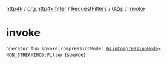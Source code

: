 [http4k](../../../index.md) / [org.http4k.filter](../../index.md) / [RequestFilters](../index.md) / [GZip](index.md) / [invoke](./invoke.md)

# invoke

`operator fun invoke(compressionMode: `[`GzipCompressionMode`](../../-gzip-compression-mode/index.md)` = NON_STREAMING): `[`Filter`](../../../org.http4k.core/-filter/index.md) [(source)](https://github.com/http4k/http4k/blob/master/http4k-core/src/main/kotlin/org/http4k/filter/RequestFilters.kt#L25)